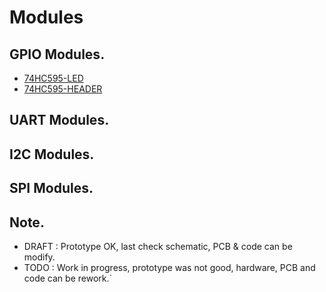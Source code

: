 # Modules

## GPIO Modules.

- [74HC595-LED](https://github.com/tronixio/modules/blob/main/gpio-hc595)
- [74HC595-HEADER](https://github.com/tronixio/modules/blob/main/gpio-hc595)

## UART Modules.

## I2C Modules.

## SPI Modules.

## Note.

- DRAFT : Prototype OK, last check schematic, PCB & code can be modify.
- TODO : Work in progress, prototype was not good, hardware, PCB and code can be rework.`
